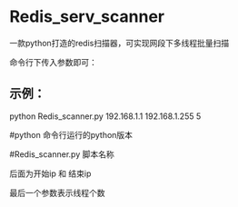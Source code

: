 # Redis_serv_scanner
一款python打造的redis扫描器，可实现网段下多线程批量扫描



命令行下传入参数即可：
## 示例：
python Redis_scanner.py 192.168.1.1 192.168.1.255 5

#python 命令行运行的python版本

#Redis_scanner.py 脚本名称

后面为开始ip 和 结束ip

最后一个参数表示线程个数
